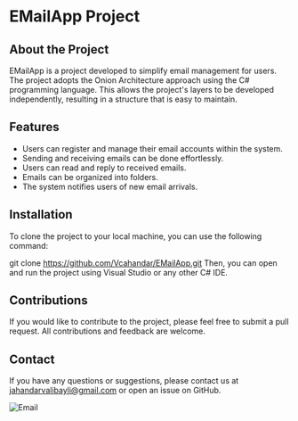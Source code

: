 # EMailApp Project

## About the Project
EMailApp is a project developed to simplify email management for users. The project adopts the Onion Architecture approach using the C# programming language. This allows the project's layers to be developed independently, resulting in a structure that is easy to maintain.

## Features
- Users can register and manage their email accounts within the system.
- Sending and receiving emails can be done effortlessly.
- Users can read and reply to received emails.
- Emails can be organized into folders.
- The system notifies users of new email arrivals.
  
## Installation
To clone the project to your local machine, you can use the following command:

git clone https://github.com/Vcahandar/EMailApp.git
Then, you can open and run the project using Visual Studio or any other C# IDE.

## Contributions
If you would like to contribute to the project, please feel free to submit a pull request. All contributions and feedback are welcome.

## Contact
If you have any questions or suggestions, please contact us at jahandarvalibayli@gmail.com or open an issue on GitHub.




![Email](https://github.com/Vcahandar/EMailApp/assets/119400454/753a25e1-b8d9-412d-8314-8be56cf70a4e)

